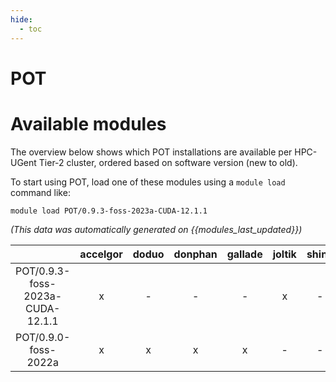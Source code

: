```yaml
---
hide:
  - toc
---
```


POT
===

# Available modules


The overview below shows which POT installations are available per HPC-UGent Tier-2 cluster, ordered based on software version (new to old).

To start using POT, load one of these modules using a `module load` command like:

```shell
module load POT/0.9.3-foss-2023a-CUDA-12.1.1
```

*(This data was automatically generated on {{modules_last_updated}})*  

| |accelgor|doduo|donphan|gallade|joltik|shinx|skitty|
| :---: | :---: | :---: | :---: | :---: | :---: | :---: | :---: |
|POT/0.9.3-foss-2023a-CUDA-12.1.1|x|-|-|-|x|-|-|
|POT/0.9.0-foss-2022a|x|x|x|x|-|-|-|
